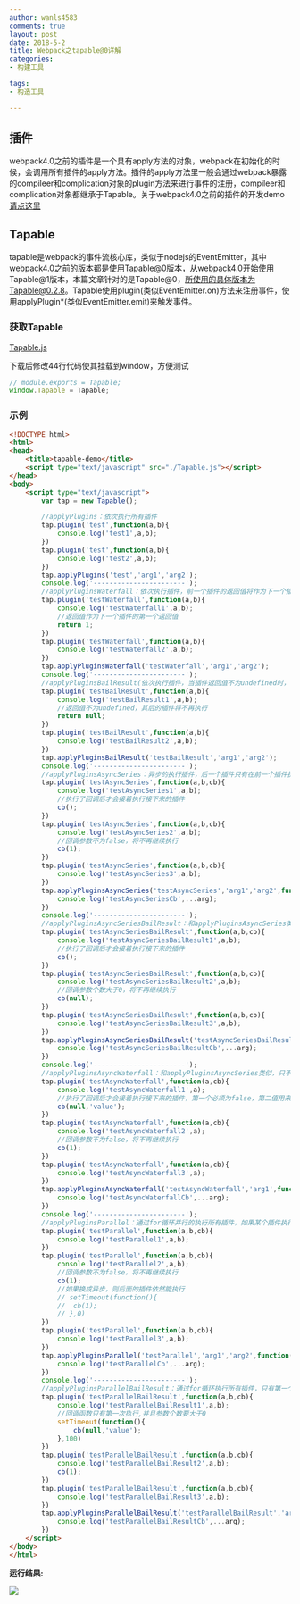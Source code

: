 ```yaml
---
author: wanls4583
comments: true
layout: post
date: 2018-5-2
title: Webpack之tapable@0详解
categories:
- 构建工具

tags:
- 构造工具

---
```

## 插件

webpack4.0之前的插件是一个具有apply方法的对象，webpack在初始化的时候，会调用所有插件的apply方法。插件的apply方法里一般会通过webpack暴露的compileer和complication对象的plugin方法来进行事件的注册，compileer和complication对象都继承于Tapable。关于webpack4.0之前的插件的开发demo[请点这里](http://lisong.online/2017/11/webpack-e5-8a-a0-e8-bd-bd-e5-99-a8-e4-b8-8e-e6-8f-92-e4-bb-b6-e5-bc-80-e5-8f-91-e7-ae-80-e5-8d-95-e6-a1-88-e4-be-8b/)

## Tapable

tapable是webpack的事件流核心库，类似于nodejs的EventEmitter，其中webpack4.0之前的版本都是使用Tapable@0版本，从webpack4.0开始使用Tapable@1版本，本篇文章针对的是Tapable@0，所使用的具体版本为Tapable@0.2.8。Tapable使用plugin(类似EventEmitter.on)方法来注册事件，使用applyPlugin\*(类似EventEmitter.emit)来触发事件。

### 获取Tapable

[Tapable.js](https://github.com/webpack/tapable/tree/v0.2.8/lib)

下载后修改44行代码使其挂载到window，方便测试

```javascript
// module.exports = Tapable;
window.Tapable = Tapable;
```

### 示例

```html
<!DOCTYPE html>
<html>
<head>
	<title>tapable-demo</title>
	<script type="text/javascript" src="./Tapable.js"></script>
</head>
<body>
	<script type="text/javascript">
		var tap = new Tapable();

		//applyPlugins：依次执行所有插件
		tap.plugin('test',function(a,b){
			console.log('test1',a,b);
		})
		tap.plugin('test',function(a,b){
			console.log('test2',a,b);
		})
		tap.applyPlugins('test','arg1','arg2');
		console.log('-----------------------');
		//applyPluginsWaterfall：依次执行插件，前一个插件的返回值将作为下一个插件的参数
		tap.plugin('testWaterfall',function(a,b){
			console.log('testWaterfall1',a,b);
			//返回值作为下一个插件的第一个返回值
			return 1;
		})
		tap.plugin('testWaterfall',function(a,b){
			console.log('testWaterfall2',a,b);
		})
		tap.applyPluginsWaterfall('testWaterfall','arg1','arg2');
		console.log('-----------------------');
		//applyPluginsBailResult(依次执行插件，当插件返回值不为undefined时，停止执行之后的插件)
		tap.plugin('testBailResult',function(a,b){
			console.log('testBailResult1',a,b);
			//返回值不为undefined，其后的插件将不再执行
			return null;
		})
		tap.plugin('testBailResult',function(a,b){
			console.log('testBailResult2',a,b);
		})
		tap.applyPluginsBailResult('testBailResult','arg1','arg2');
		console.log('-----------------------');
		//applyPluginsAsyncSeries：异步的执行插件，后一个插件只有在前一个插件执行回调后才会开始执行，如果有一个插件回调的参数不为false，则将停止执行其后的插件
		tap.plugin('testAsyncSeries',function(a,b,cb){
			console.log('testAsyncSeries1',a,b);
			//执行了回调后才会接着执行接下来的插件
			cb();
		})
		tap.plugin('testAsyncSeries',function(a,b,cb){
			console.log('testAsyncSeries2',a,b);
			//回调参数不为false，将不再继续执行
			cb(1);
		})
		tap.plugin('testAsyncSeries',function(a,b,cb){
			console.log('testAsyncSeries3',a,b);
		})
		tap.applyPluginsAsyncSeries('testAsyncSeries','arg1','arg2',function(...arg){
			console.log('testAsyncSeriesCb',...arg);
		})
		console.log('-----------------------');
		//applyPluginsAsyncSeriesBailResult：和applyPluginsAsyncSeries类似，只是回调停止继续执行的判断条件不同
		tap.plugin('testAsyncSeriesBailResult',function(a,b,cb){
			console.log('testAsyncSeriesBailResult1',a,b);
			//执行了回调后才会接着执行接下来的插件
			cb();
		})
		tap.plugin('testAsyncSeriesBailResult',function(a,b,cb){
			console.log('testAsyncSeriesBailResult2',a,b);
			//回调参数个数大于0，将不再继续执行
			cb(null);
		})
		tap.plugin('testAsyncSeriesBailResult',function(a,b,cb){
			console.log('testAsyncSeriesBailResult3',a,b);
		})
		tap.applyPluginsAsyncSeriesBailResult('testAsyncSeriesBailResult','arg1','arg2',function(...arg){
			console.log('testAsyncSeriesBailResultCb',...arg);
		})
		console.log('-----------------------');
		//applyPluginsAsyncWaterfall：和applyPluginsAsyncSeries类似，只不过插件回调参数只能是两个
		tap.plugin('testAsyncWaterfall',function(a,cb){
			console.log('testAsyncWaterfall1',a);
			//执行了回调后才会接着执行接下来的插件，第一个必须为false，第二值用来传递给下个插件
			cb(null,'value');
		})
		tap.plugin('testAsyncWaterfall',function(a,cb){
			console.log('testAsyncWaterfall2',a);
			//回调参数不为false，将不再继续执行
			cb(1);
		})
		tap.plugin('testAsyncWaterfall',function(a,cb){
			console.log('testAsyncWaterfall3',a);
		})
		tap.applyPluginsAsyncWaterfall('testAsyncWaterfall','arg1',function(...arg){
			console.log('testAsyncWaterfallCb',...arg);
		})
		console.log('-----------------------');
		//applyPluginsParallel：通过for循环并行的执行所有插件，如果某个插件执行了回调且回调参数不为false，则其后所有未执行的插件将不再执行。可能存在插件异步调用了回调，这时候后面的插件可能已经执行了
		tap.plugin('testParallel',function(a,b,cb){
			console.log('testParallel1',a,b);
		})
		tap.plugin('testParallel',function(a,b,cb){
			console.log('testParallel2',a,b);
			//回调参数不为false，将不再继续执行
			cb(1);
			//如果换成异步，则后面的插件依然能执行
			// setTimeout(function(){
			// 	cb(1);
			// },0)
		})
		tap.plugin('testParallel',function(a,b,cb){
			console.log('testParallel3',a,b);
		})
		tap.applyPluginsParallel('testParallel','arg1','arg2',function(...arg){
			console.log('testParallelCb',...arg);
		})
		console.log('-----------------------');
		//applyPluginsParallelBailResult：通过for循环执行所有插件，只有第一个插件的回调能执行
		tap.plugin('testParallelBailResult',function(a,b,cb){
			console.log('testParallelBailResult1',a,b);
			//回调函数只有第一次执行,并且参数个数要大于0
			setTimeout(function(){
				cb(null,'value');
			},100)
		})
		tap.plugin('testParallelBailResult',function(a,b,cb){
			console.log('testParallelBailResult2',a,b);
			cb(1);
		})
		tap.plugin('testParallelBailResult',function(a,b,cb){
			console.log('testParallelBailResult3',a,b);
		})
		tap.applyPluginsParallelBailResult('testParallelBailResult','arg1','arg2',function(...arg){
			console.log('testParallelBailResultCb',...arg);
		})
	</script>
</body>
</html>
```

**运行结果:**

![](https://wanls4583.github.io/images/posts/构建工具/webpack之tapable@0详解.jpg)